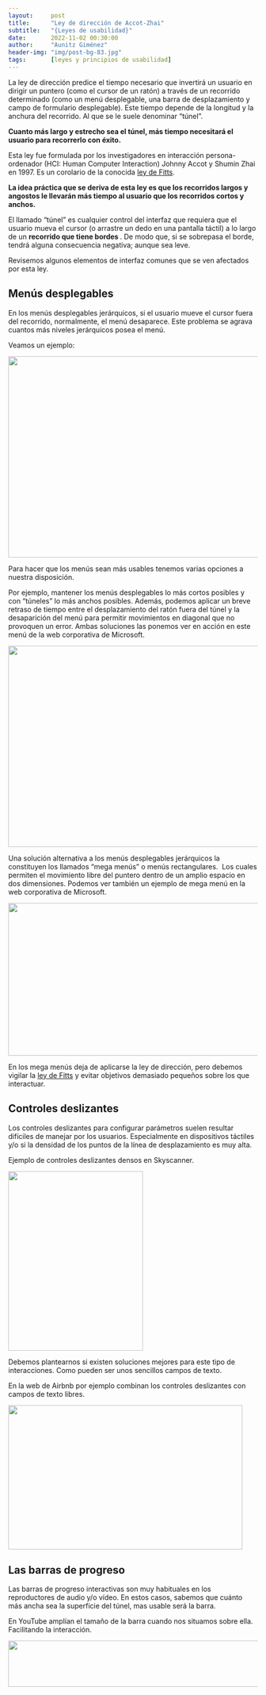 ```yaml
---
layout:     post
title:      "Ley de dirección de Accot-Zhai"
subtitle:   "{Leyes de usabilidad}"
date:       2022-11-02 00:30:00
author:     "Aunitz Giménez"
header-img: "img/post-bg-83.jpg"
tags:       [leyes y principios de usabilidad]
---
```


<p>La ley de dirección predice el tiempo necesario que invertirá un usuario en dirigir un puntero (como el cursor de un ratón) a través de un recorrido determinado (como un menú desplegable, una barra de desplazamiento y campo de formulario desplegable). Este tiempo depende de la longitud y la anchura del recorrido. Al que se le suele denominar “túnel”.</p>

<p><strong> Cuanto más largo y estrecho sea el túnel, más tiempo necesitará el usuario para recorrerlo con éxito. </strong></p>

<p>Esta ley fue formulada por los investigadores en interacción persona-ordenador (HCI: Human Computer Interaction) Johnny Accot y Shumin Zhai en 1997. Es un corolario de la conocida <a href="{{ site.baseurl }}{% post_url 2018-01-21-ley-01-ley-de-fitts %}"> ley de Fitts</a>.</p>

<p><strong> La idea práctica que se deriva de esta ley es que los recorridos largos y angostos le llevarán más tiempo al usuario que los recorridos cortos y anchos. </strong></p>
<p>El llamado “túnel” es cualquier control del interfaz que requiera que el usuario mueva el cursor (o arrastre un dedo en una pantalla táctil) a lo largo de un <strong> recorrido que tiene bordes </strong> . De modo que, si se sobrepasa el borde, tendrá alguna consecuencia negativa; aunque sea leve.</p>

<p>Revisemos algunos elementos de interfaz comunes que se ven afectados por esta ley.</p>

<h2>Menús desplegables</h2>

<p>En los menús desplegables jerárquicos, si el usuario mueve el cursor fuera del recorrido, normalmente, el menú desaparece. Este problema se agrava cuantos más niveles jerárquicos posea el menú.</p>

<p>Veamos un ejemplo:</p>

<p><img src="{{ site.baseurl }}/img/ley-de-direccion-01.gif" loading="lazy" alt="" width="720" height="406"></p>

<p>Para hacer que los menús sean más usables tenemos varias opciones a nuestra disposición.</p>

<p>Por ejemplo, mantener los menús desplegables lo más cortos posibles y con “túneles” lo más anchos posibles. Además, podemos aplicar un breve retraso de tiempo entre el desplazamiento del ratón fuera del túnel y la desaparición del menú para permitir movimientos en diagonal que no provoquen un error. Ambas soluciones las ponemos ver en acción en este menú de la web corporativa de Microsoft.</p>

<p><img src="{{ site.baseurl }}/img/ley-de-direccion-02.gif" loading="lazy" alt="" width="720" height="406"></p>

<p>Una solución alternativa a los menús desplegables jerárquicos la constituyen los llamados “mega menús” o menús rectangulares.  Los cuales permiten el movimiento libre del puntero dentro de un amplio espacio en dos dimensiones. Podemos ver también un ejemplo de mega menú en la web corporativa de Microsoft.</p>

<p><img src="{{ site.baseurl }}/img/ley-de-direccion-03.png" loading="lazy" alt="" width="720" height="308"></p>

<p>En los mega menús deja de aplicarse la ley de dirección, pero debemos vigilar la <a href="{{ site.baseurl }}{% post_url 2018-01-21-ley-01-ley-de-fitts %}"> ley de Fitts</a> y evitar objetivos demasiado pequeños sobre los que interactuar.</p>

<h2>Controles deslizantes</h2>

<p>Los controles deslizantes para configurar parámetros suelen resultar difíciles de manejar por los usuarios. Especialmente en dispositivos táctiles y/o si la densidad de los puntos de la línea de desplazamiento es muy alta.</p>

<p>Ejemplo de controles deslizantes densos en Skyscanner.</p>

<p><img src="{{ site.baseurl }}/img/ley-de-direccion-04.gif" loading="lazy" alt="" width="272" height="362"></p>

<p>Debemos plantearnos si existen soluciones mejores para este tipo de interacciones. Como pueden ser unos sencillos campos de texto.</p>

<p>En la web de Airbnb por ejemplo combinan los controles deslizantes con campos de texto libres.</p>

<p><img src="{{ site.baseurl }}/img/ley-de-direccion-05.png" loading="lazy" alt="" width="473" height="291"></p>

<h2>Las barras de progreso</h2>

<p>Las barras de progreso interactivas son muy habituales en los reproductores de audio y/o vídeo. En estos casos, sabemos que cuánto más ancha sea la superficie del túnel, mas usable será la barra.</p>

<p>En YouTube amplían el tamaño de la barra cuando nos situamos sobre ella. Facilitando la interacción.</p>

<p><img src="{{ site.baseurl }}/img/ley-de-direccion-06.gif" loading="lazy" alt="" width="622" height="93"></p>